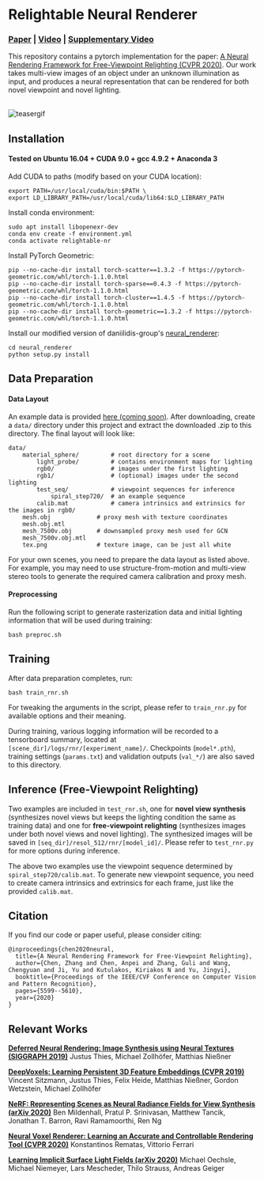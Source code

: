 # Relightable Neural Renderer
### [Paper](https://arxiv.org/abs/1911.11530) | [Video](https://drive.google.com/file/d/1_uqgmkfQCjItk3sT6ye247Tjl_SWnQLD/view?usp=sharing) | [Supplementary Video](https://drive.google.com/file/d/1mCBHOCJ4h6dlh3NETotpWBbWVv0COPZj/view?usp=sharing)<!-- | [Data](https://drive.google.com/drive/folders/128yBriW1IG_3NJ5Rp7APSTZsJqdJdfc1) -->
This repository contains a pytorch implementation for the paper: [A Neural Rendering Framework for Free-Viewpoint Relighting (CVPR 2020)](https://arxiv.org/abs/1911.11530). Our work takes multi-view images of an object under an unknown illumination as input, and produces a neural representation that can be rendered for both novel viewpoint and novel lighting.<br><br>

![teasergif](https://github.com/LansburyCH/relightable-nr/blob/master/other/teaser.gif)

## Installation

#### Tested on Ubuntu 16.04 + CUDA 9.0 + gcc 4.9.2 + Anaconda 3

Add CUDA to paths (modify based on your CUDA location):
```
export PATH=/usr/local/cuda/bin:$PATH \
export LD_LIBRARY_PATH=/usr/local/cuda/lib64:$LD_LIBRARY_PATH
```
Install conda environment:
```
sudo apt install libopenexr-dev
conda env create -f environment.yml
conda activate relightable-nr
```
Install PyTorch Geometric:
```
pip --no-cache-dir install torch-scatter==1.3.2 -f https://pytorch-geometric.com/whl/torch-1.1.0.html
pip --no-cache-dir install torch-sparse==0.4.3 -f https://pytorch-geometric.com/whl/torch-1.1.0.html 
pip --no-cache-dir install torch-cluster==1.4.5 -f https://pytorch-geometric.com/whl/torch-1.1.0.html 
pip --no-cache-dir install torch-geometric==1.3.2 -f https://pytorch-geometric.com/whl/torch-1.1.0.html
```

Install our modified version of daniilidis-group's [neural_renderer](https://github.com/daniilidis-group/neural_renderer):
```
cd neural_renderer
python setup.py install
```

## Data Preparation
#### Data Layout
An example data is provided [here (coming soon)](https://). After downloading, create a ```data/``` directory under this project and extract the downloaded .zip to this directory. The final layout will look like:
```
data/
    material_sphere/         # root directory for a scene
        light_probe/         # contains environment maps for lighting
        rgb0/                # images under the first lighting
        rgb1/                # (optional) images under the second lighting
        test_seq/            # viewpoint sequences for inference
            spiral_step720/  # an example sequence
        calib.mat            # camera intrinsics and extrinsics for the images in rgb0/
	mesh.obj             # proxy mesh with texture coordinates
	mesh.obj.mtl
	mesh_7500v.obj       # downsampled proxy mesh used for GCN
	mesh_7500v.obj.mtl
	tex.png              # texture image, can be just all white
```
For your own scenes, you need to prepare the data layout as listed above. For example, you may need to use structure-from-motion and multi-view stereo tools to generate the required camera calibration and proxy mesh.

#### Preprocessing
Run the following script to generate rasterization data and initial lighting information that will be used during training:
```
bash preproc.sh
```

## Training
After data preparation completes, run:
```
bash train_rnr.sh
```
For tweaking the arguments in the script, please refer to ```train_rnr.py``` for available options and their meaning. 

During training, various logging information will be recorded to a tensorboard summary, located at ```[scene_dir]/logs/rnr/[experiment_name]/```. Checkpoints (```model*.pth```), training settings (```params.txt```) and validation outputs (```val_*/```) are also saved to this directory.

## Inference (Free-Viewpoint Relighting)
Two examples are included in ```test_rnr.sh```, one for **novel view synthesis** (synthesizes novel views but keeps the lighting condition the same as training data) and one for **free-viewpoint relighting** (synthesizes images under both novel views and novel lighting). The synthesized images will be saved in ```[seq_dir]/resol_512/rnr/[model_id]/```. Please refer to ```test_rnr.py``` for more options during inference. 

The above two examples use the viewpoint sequence determined by ```spiral_step720/calib.mat```. To generate new viewpoint sequence, you need to create camera intrinsics and extrinsics for each frame, just like the provided ```calib.mat```.



## Citation
If you find our code or paper useful, please consider citing:
```
@inproceedings{chen2020neural,
  title={A Neural Rendering Framework for Free-Viewpoint Relighting},
  author={Chen, Zhang and Chen, Anpei and Zhang, Guli and Wang, Chengyuan and Ji, Yu and Kutulakos, Kiriakos N and Yu, Jingyi},
  booktitle={Proceedings of the IEEE/CVF Conference on Computer Vision and Pattern Recognition},
  pages={5599--5610},
  year={2020}
}
```

## Relevant Works
[**Deferred Neural Rendering: Image Synthesis using Neural Textures (SIGGRAPH 2019)**](https://niessnerlab.org/projects/thies2019neural.html)
Justus Thies, Michael Zollhöfer, Matthias Nießner

[**DeepVoxels: Learning Persistent 3D Feature Embeddings (CVPR 2019)**](https://vsitzmann.github.io/deepvoxels/)
Vincent Sitzmann, Justus Thies, Felix Heide, Matthias Nießner, Gordon Wetzstein, Michael Zollhöfer

[**NeRF: Representing Scenes as Neural Radiance Fields for View Synthesis (arXiv 2020)**](http://www.matthewtancik.com/nerf)
Ben Mildenhall, Pratul P. Srinivasan, Matthew Tancik, Jonathan T. Barron, Ravi Ramamoorthi, Ren Ng

[**Neural Voxel Renderer: Learning an Accurate and Controllable Rendering Tool (CVPR 2020)**](http://www.krematas.com/nvr/index.html)
Konstantinos Rematas, Vittorio Ferrari

[**Learning Implicit Surface Light Fields (arXiv 2020)**](https://arxiv.org/abs/2003.12406)
Michael Oechsle, Michael Niemeyer, Lars Mescheder, Thilo Strauss, Andreas Geiger
